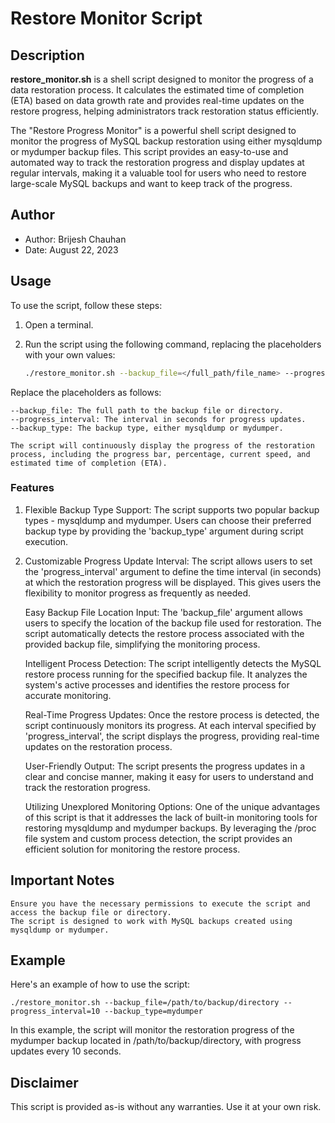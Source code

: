 # Restore Monitor Script

## Description

**restore_monitor.sh** is a shell script designed to monitor the progress of a data restoration process. It calculates the estimated time of completion (ETA) based on data growth rate and provides real-time updates on the restore progress, helping administrators track restoration status efficiently.

The "Restore Progress Monitor" is a powerful shell script designed to monitor the progress of MySQL backup restoration using either mysqldump or mydumper backup files. This script provides an easy-to-use and automated way to track the restoration progress and display updates at regular intervals, making it a valuable tool for users who need to restore large-scale MySQL backups and want to keep track of the progress.

## Author

- Author: Brijesh Chauhan
- Date: August 22, 2023

## Usage

To use the script, follow these steps:

1. Open a terminal.
2. Run the script using the following command, replacing the placeholders with your own values:
   
   ```bash
   ./restore_monitor.sh --backup_file=</full_path/file_name> --progress_interval=<interval_in_seconds> --backup_type=<mysqldump/mydumper>

Replace the placeholders as follows:

    --backup_file: The full path to the backup file or directory.
    --progress_interval: The interval in seconds for progress updates.
    --backup_type: The backup type, either mysqldump or mydumper.

    The script will continuously display the progress of the restoration process, including the progress bar, percentage, current speed, and estimated time of completion (ETA).

### Features

1. Flexible Backup Type Support:
   The script supports two popular backup types - mysqldump and mydumper. Users can choose their preferred backup type by providing the 'backup_type' argument during script execution.

2. Customizable Progress Update Interval:
   The script allows users to set the 'progress_interval' argument to define the time interval (in seconds) at which the restoration progress will be displayed. This gives users the flexibility to monitor progress as frequently as needed.

    Easy Backup File Location Input:
    The 'backup_file' argument allows users to specify the location of the backup file used for restoration. The script automatically detects the restore process associated with the provided backup file, simplifying the monitoring process.

    Intelligent Process Detection:
    The script intelligently detects the MySQL restore process running for the specified backup file. It analyzes the system's active processes and identifies the restore process for accurate monitoring.

    Real-Time Progress Updates:
    Once the restore process is detected, the script continuously monitors its progress. At each interval specified by 'progress_interval', the script displays the progress, providing real-time updates on the restoration process.

    User-Friendly Output:
    The script presents the progress updates in a clear and concise manner, making it easy for users to understand and track the restoration progress.

    Utilizing Unexplored Monitoring Options:
    One of the unique advantages of this script is that it addresses the lack of built-in monitoring tools for restoring mysqldump and mydumper backups. By leveraging the /proc file system and custom process detection, the script provides an efficient solution for monitoring the restore process.

## Important Notes

    Ensure you have the necessary permissions to execute the script and access the backup file or directory.
    The script is designed to work with MySQL backups created using mysqldump or mydumper.

## Example

Here's an example of how to use the script:
```
./restore_monitor.sh --backup_file=/path/to/backup/directory --progress_interval=10 --backup_type=mydumper
```

In this example, the script will monitor the restoration progress of the mydumper backup located in /path/to/backup/directory, with progress updates every 10 seconds.

## Disclaimer

This script is provided as-is without any warranties. Use it at your own risk.
